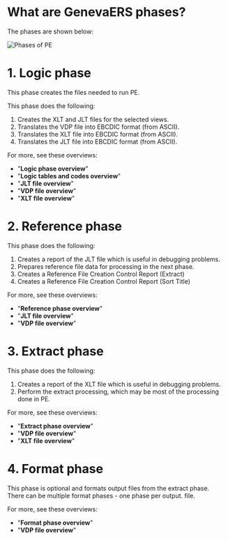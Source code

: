 
# What are GenevaERS phases?

The phases are shown below:

[//]: # (  Comment - fancy image is <img src="../images/PM_All_Progs_10_Thin.gif" alt="Phases of PE" width="300" height="300"/> )

![Phases of PE](../images/PM_All_Progs_10_Thin.gif)


# 1. Logic phase

This phase creates the files needed to run PE.

This phase does the following:

1.  Creates the XLT and JLT files for the selected views.
2.  Translates the VDP file into EBCDIC format \(from ASCII\).
3.  Translates the XLT file into EBCDIC format \(from ASCII\).
4.  Translates the JLT file into EBCDIC format \(from ASCII\).

For more, see these overviews:

-   "**Logic phase overview**"
-   "**Logic tables and codes overview**"
-   "**JLT file overview**"
-   "**VDP file overview**"
-   "**XLT file overview**"


# 2. Reference phase

This phase does the following:

1.  Creates a report of the JLT file which is useful in debugging problems.
2.  Prepares reference file data for processing in the next phase.
3.  Creates a Reference File Creation Control Report \(Extract\)
4.  Creates a Reference File Creation Control Report \(Sort Title\)

For more, see these overviews:

-   "**Reference phase overview**"
-   "**JLT file overview**"
-   "**VDP file overview**"


# 3. Extract phase

This phase does the following:

1.  Creates a report of the XLT file which is useful in debugging problems.
2.  Perform the extract processing, which may be most of the processing done in PE.

For more, see these overviews:

-   "**Extract phase overview**"
-   "**VDP file overview**"
-   "**XLT file overview**"


# 4. Format phase

This phase is optional and formats output files from the extract phase. There can be multiple format phases - one phase per output. file.

For more, see these overviews:

-   "**Format phase overview**"
-   "**VDP file overview**"



